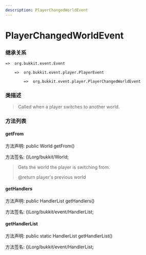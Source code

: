 ```yaml
---
description: PlayerChangedWorldEvent
---
```


# PlayerChangedWorldEvent

### 继承关系

    =>  org.bukkit.event.Event

        =>  org.bukkit.event.player.PlayerEvent

            =>  org.bukkit.event.player.PlayerChangedWorldEvent

### 类描述

> Called when a player switches to another world.

### 方法列表

#### getFrom

方法声明: public World getFrom()

方法签名: ()Lorg/bukkit/World;

> Gets the world the player is switching from.
>
> @return  player's previous world

#### getHandlers

方法声明: public HandlerList getHandlers()

方法签名: ()Lorg/bukkit/event/HandlerList;

#### getHandlerList

方法声明: public static HandlerList getHandlerList()

方法签名: ()Lorg/bukkit/event/HandlerList;